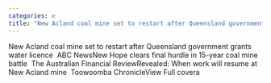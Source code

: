 ```yaml
---
categories: e
title: "New Acland coal mine set to restart after Queensland government grants water licence  ABC News"
---
```

New Acland coal mine set to restart after Queensland government grants water licence&nbsp;&nbsp;ABC NewsNew Hope clears final hurdle in 15-year coal mine battle&nbsp;&nbsp;The Australian Financial ReviewRevealed: When work will resume at New Acland mine&nbsp;&nbsp;Toowoomba ChronicleView Full covera